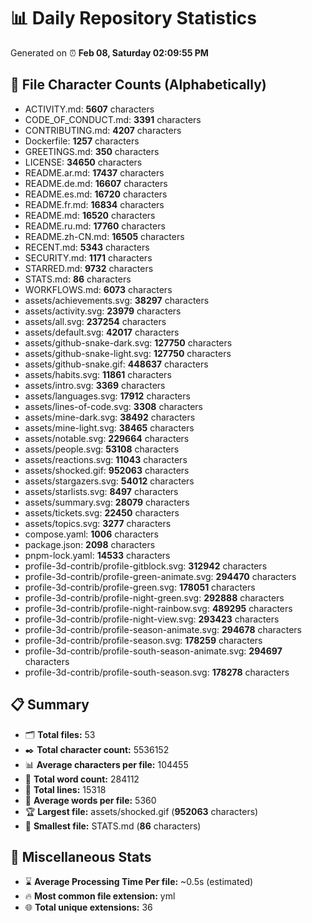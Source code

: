 # 📊 Daily Repository Statistics
Generated on ⏰ **Feb 08, Saturday 02:09:55 PM**

## 📂 File Character Counts (Alphabetically)
- ACTIVITY.md: **5607** characters
- CODE_OF_CONDUCT.md: **3391** characters
- CONTRIBUTING.md: **4207** characters
- Dockerfile: **1257** characters
- GREETINGS.md: **350** characters
- LICENSE: **34650** characters
- README.ar.md: **17437** characters
- README.de.md: **16607** characters
- README.es.md: **16720** characters
- README.fr.md: **16834** characters
- README.md: **16520** characters
- README.ru.md: **17760** characters
- README.zh-CN.md: **16505** characters
- RECENT.md: **5343** characters
- SECURITY.md: **1171** characters
- STARRED.md: **9732** characters
- STATS.md: **86** characters
- WORKFLOWS.md: **6073** characters
- assets/achievements.svg: **38297** characters
- assets/activity.svg: **23979** characters
- assets/all.svg: **237254** characters
- assets/default.svg: **42017** characters
- assets/github-snake-dark.svg: **127750** characters
- assets/github-snake-light.svg: **127750** characters
- assets/github-snake.gif: **448637** characters
- assets/habits.svg: **11861** characters
- assets/intro.svg: **3369** characters
- assets/languages.svg: **17912** characters
- assets/lines-of-code.svg: **3308** characters
- assets/mine-dark.svg: **38492** characters
- assets/mine-light.svg: **38465** characters
- assets/notable.svg: **229664** characters
- assets/people.svg: **53108** characters
- assets/reactions.svg: **11043** characters
- assets/shocked.gif: **952063** characters
- assets/stargazers.svg: **54012** characters
- assets/starlists.svg: **8497** characters
- assets/summary.svg: **28079** characters
- assets/tickets.svg: **22450** characters
- assets/topics.svg: **3277** characters
- compose.yaml: **1006** characters
- package.json: **2098** characters
- pnpm-lock.yaml: **14533** characters
- profile-3d-contrib/profile-gitblock.svg: **312942** characters
- profile-3d-contrib/profile-green-animate.svg: **294470** characters
- profile-3d-contrib/profile-green.svg: **178051** characters
- profile-3d-contrib/profile-night-green.svg: **292888** characters
- profile-3d-contrib/profile-night-rainbow.svg: **489295** characters
- profile-3d-contrib/profile-night-view.svg: **293423** characters
- profile-3d-contrib/profile-season-animate.svg: **294678** characters
- profile-3d-contrib/profile-season.svg: **178259** characters
- profile-3d-contrib/profile-south-season-animate.svg: **294697** characters
- profile-3d-contrib/profile-south-season.svg: **178278** characters

## 📋 Summary
- 🗂️ **Total files:** 53
- ✒️ **Total character count:** 5536152
- 📊 **Average characters per file:** 104455
- 📝 **Total word count:** 284112
- 🧾 **Total lines:** 15318
- 📐 **Average words per file:** 5360
- 🏆 **Largest file:** assets/shocked.gif (**952063** characters)
- 🥉 **Smallest file:** STATS.md (**86** characters)

## 🌟 Miscellaneous Stats
- ⌛ **Average Processing Time Per file:** ~0.5s (estimated)
- 🔥 **Most common file extension:** yml
- 🌐 **Total unique extensions:** 36
